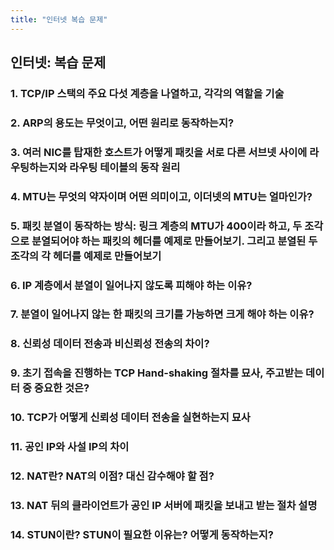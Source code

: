```yaml
---
title: "인터넷 복습 문제"
---
```


## 인터넷: 복습 문제

### 1. TCP/IP 스택의 주요 다섯 계층을 나열하고, 각각의 역할을 기술

### 2. ARP의 용도는 무엇이고, 어떤 원리로 동작하는지?

### 3. 여러 NIC를 탑재한 호스트가 어떻게 패킷을 서로 다른 서브넷 사이에 라우팅하는지와 라우팅 테이블의 동작 원리

### 4. MTU는 무엇의 약자이며 어떤 의미이고, 이더넷의 MTU는 얼마인가?

### 5. 패킷 분열이 동작하는 방식: 링크 계층의 MTU가 400이라 하고, 두 조각으로 분열되어야 하는 패킷의 헤더를 예제로 만들어보기. 그리고 분열된 두 조각의 각 헤더를 예제로 만들어보기

### 6. IP 계층에서 분열이 일어나지 않도록 피해야 하는 이유?

### 7. 분열이 일어나지 않는 한 패킷의 크기를 가능하면 크게 해야 하는 이유?

### 8. 신뢰성 데이터 전송과 비신뢰성 전송의 차이?

### 9. 초기 접속을 진행하는 TCP Hand-shaking 절차를 묘사, 주고받는 데이터 중 중요한 것은?

### 10. TCP가 어떻게 신뢰성 데이터 전송을 실현하는지 묘사

### 11. 공인 IP와 사설 IP의 차이

### 12. NAT란? NAT의 이점? 대신 감수해야 할 점?

### 13. NAT 뒤의 클라이언트가 공인 IP 서버에 패킷을 보내고 받는 절차 설명

### 14. STUN이란? STUN이 필요한 이유는? 어떻게 동작하는지?

